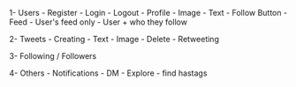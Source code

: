 1- Users
    - Register
    - Login
    - Logout
    - Profile
        - Image
        - Text
        - Follow Button
    - Feed
        - User's feed only
        - User + who they follow


2- Tweets
    - Creating
        - Text
        - Image
    - Delete
    - Retweeting

3- Following / Followers

4- Others
    - Notifications
    - DM
    - Explore - find hastags